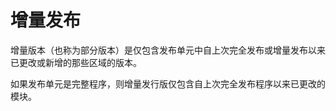 # 增量发布

增量版本（也称为部分版本）是仅包含发布单元中自上次完全发布或增量发布以来已更改或新增的那些区域的版本。

如果发布单元是完整程序，则增量发行版仅包含自上次完全发布程序以来已更改的模块。
